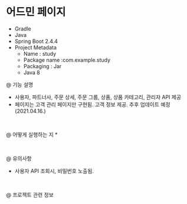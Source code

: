 # 어드민 페이지
* Gradle
* Java
* Spring Boot 2.4.4
* Project Metadata
    * Name : study
    * Package name :com.example.study
    * Packaging : Jar
    * Java 8
  
  
@ 기능 설명
* 사용자, 파트너사, 주문 상세, 주문 그룹, 상품, 상품 카테고리, 관리자 API 제공
* 페이지는 고객 관리 페이지만 구현됨. 고객 정보 제공. 추후 업데이트 예정 (2021.04.16.)

<br>

@ 어떻게 실행하는 지
* 

<br>

@ 유의사항
* 사용자 API 조회시, 비밀번호 노출됨.
  
<br>
  
@ 프로젝트 관련 정보

